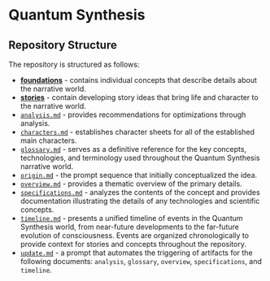 # Quantum Synthesis

## Repository Structure

The repository is structured as follows:

- [**foundations**](./foundations/) - contains individual concepts that describe details about the narrative world.
- [**stories**](./stories/) - contain developing story ideas that bring life and character to the narrative world.
- [`analysis.md`](./analysis.md) - provides recommendations for optimizations through analysis.
- [`characters.md`](./characters.md) - establishes character sheets for all of the established main characters.
- [`glossary.md`](./glossary.md) - serves as a definitive reference for the key concepts, technologies, and terminology used throughout the Quantum Synthesis narrative world.
- [`origin.md`](./origin.md) - the prompt sequence that initially conceptualized the idea.
- [`overview.md`](./overview.md) - provides a thematic overview of the primary details.
- [`specifications.md`](./specifications.md) - analyzes the contents of the concept and provides documentation illustrating the details of any technologies and scientific concepts.
- [`timeline.md`](./timeline.md) - presents a unified timeline of events in the Quantum Synthesis world, from near-future developments to the far-future evolution of consciousness. Events are organized chronologically to provide context for stories and concepts throughout the repository.
- [`update.md`](./update.md) - a prompt that automates the triggering of artifacts for the following documents: `analysis`, `glossary`, `overview`, `specifications`, and `timeline`.